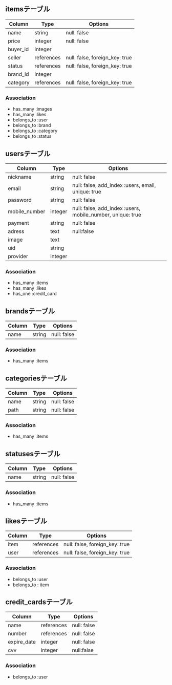 ## itemsテーブル

|Column|Type|Options|
|------|----|-------|
|name|string|null: false|
|price|integer|null: false|
|buyer_id|integer|
|seller|references|null: false, foreign_key: true|
|status|references|null: false, foreign_key: true|
|brand_id|integer|
|category|references|null: false, foreign_key: true|

### Association
- has_many :images
- has_many :likes 
- belongs_to :user
- belongs_to :brand
- belongs_to :category
- belongs_to :status



## usersテーブル

|Column|Type|Options|
|------|----|-------|
|nickname|string|null: false|
|email|string|null: false, add_index :users, email, unique: true|
|password|string|null: false|
|mobile_number|integer|null: false, add_index :users, mobile_number, unique: true|
|payment|string|null: false|
|adress|text|null:false|
|image|text|
|uid|string|
|provider|integer|


### Association
- has_many :items
- has_many :likes
- has_one :credit_card


## brandsテーブル

|Column|Type|Options|
|------|----|-------|
|name|string|null: false|

### Association
- has_many :items



## categoriesテーブル

|Column|Type|Options|
|------|----|-------|
|name|string|null: false|
|path|string|null: false|

### Association
- has_many :items



## statusesテーブル

|Column|Type|Options|
|------|----|-------|
|name|string|null: false|

### Association
- has_many :items



## likesテーブル

|Column|Type|Options|
|------|----|-------|
|item|references|null: false, foreign_key: true|
|user|references|null: false, foreign_key: true|

### Association
- belongs_to :user
- belongs_to : item



## credit_cardsテーブル
|Column|Type|Options|
|------|----|-------|
|name|references|null: false|
|number|references|null: false|
|expire_date|integer|null: false|
|cvv|integer|null:false|

### Association
- belongs_to :user

